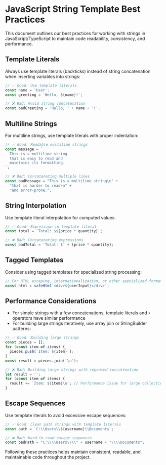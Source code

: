 # JavaScript String Template Best Practices

This document outlines our best practices for working with strings in JavaScript/TypeScript to maintain code readability, consistency, and performance.

## Template Literals

Always use template literals (backticks) instead of string concatenation when inserting variables into strings:

```javascript
// ✅ Good: Use template literals
const name = 'User';
const greeting = `Hello, ${name}!`;

// ❌ Bad: Avoid string concatenation
const badGreeting = 'Hello, ' + name + '!';
```

## Multiline Strings

For multiline strings, use template literals with proper indentation:

```javascript
// ✅ Good: Readable multiline strings
const message = `
  This is a multiline string
  that is easy to read and
  maintains its formatting.
`;

// ❌ Bad: Concatenating multiple lines
const badMessage = "This is a multiline string\n" +
  "that is harder to read\n" +
  "and error-prone.";
```

## String Interpolation

Use template literal interpolation for computed values:

```javascript
// ✅ Good: Expression in template literal
const total = `Total: $${price * quantity}`;

// ❌ Bad: Concatenating expressions
const badTotal = 'Total: $' + (price * quantity);
```

## Tagged Templates

Consider using tagged templates for specialized string processing:

```javascript
// For HTML escaping, internationalization, or other specialized formatting
const html = safeHtml`<div>${userInput}</div>`;
```

## Performance Considerations

- For simple strings with a few concatenations, template literals and `+` operators have similar performance
- For building large strings iteratively, use array join or StringBuilder patterns:

```javascript
// ✅ Good: Building large strings
const pieces = [];
for (const item of items) {
  pieces.push(`Item: ${item}`);
}
const result = pieces.join('\n');

// ❌ Bad: Building large strings with repeated concatenation
let result = '';
for (const item of items) {
  result += `Item: ${item}\n`; // Performance issue for large collections
}
```

## Escape Sequences

Use template literals to avoid excessive escape sequences:

```javascript
// ✅ Good: Clean path strings with template literals
const path = `C:\\Users\\${username}\\Documents`;

// ❌ Bad: Hard-to-read escape sequences
const badPath = "C:\\\\Users\\\\" + username + "\\\\Documents";
```

Following these practices helps maintain consistent, readable, and maintainable code throughout the project.